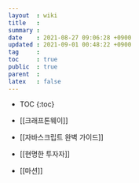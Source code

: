 ```yaml
---
layout  : wiki
title   : 
summary : 
date    : 2021-08-27 09:06:28 +0900
updated : 2021-09-01 00:48:22 +0900
tag     : 
toc     : true
public  : true
parent  : 
latex   : false
---
```

* TOC
{:toc}

* [[크래프톤웨이]] 
* [[자바스크립트 완벽 가이드]]
* [[현명한 투자자]]
* [[마션]]
